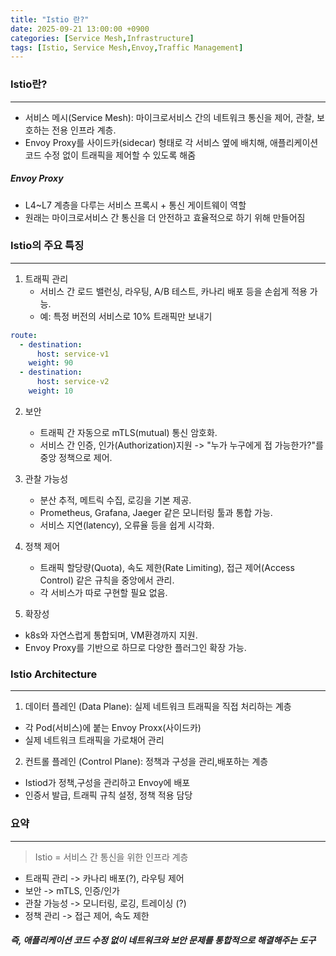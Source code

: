 ```yaml
---
title: "Istio 란?"
date: 2025-09-21 13:00:00 +0900
categories: [Service Mesh,Infrastructure]
tags: [Istio, Service Mesh,Envoy,Traffic Management]
---
```


### Istio란?

---

- 서비스 메시(Service Mesh): 마이크로서비스 간의 네트워크 통신을 제어, 관찰, 보호하는 전용 인프라 계층.
- Envoy Proxy를 사이드카(sidecar) 형태로 각 서비스 옆에 배치해, 애플리케이션 코드 수정 없이 트래픽을 제어할 수 있도록 해줌

##### Envoy Proxy
- L4~L7 계층을 다루는 서비스 프록시 + 통신 게이트웨이 역할
- 원래는 마이크로서비스 간 통신을 더 안전하고 효율적으로 하기 위해 만들어짐


### Istio의 주요 특징

---

1. 트래픽 관리
   - 서비스 간 로드 밸런싱, 라우팅, A/B 테스트, 카나리 배포 등을 손쉽게 적용 가능.
   - 예: 특정 버전의 서비스로 10% 트래픽만 보내기
```yaml
route:
  - destination:
      host: service-v1
    weight: 90
  - destination:
      host: service-v2
    weight: 10
```


2. 보안
   - 트래픽 간 자동으로 mTLS(mutual) 통신 암호화.
   - 서비스 간 인증, 인가(Authorization)지원 -> "누가 누구에게 접 가능한가?"를 중앙 정책으로 제어.


3. 관찰 가능성
   - 분산 추적, 메트릭 수집, 로깅을 기본 제공.
   - Prometheus, Grafana, Jaeger 같은 모니터링 툴과 통합 가능.
   - 서비스 지연(latency), 오류율 등을 쉽게 시각화.


4. 정책 제어
   - 트래픽 할당량(Quota), 속도 제한(Rate Limiting), 접근 제어(Access Control) 같은 규칙을 중앙에서 관리.
   - 각 서비스가 따로 구현할 필요 없음.


5. 확장성
  - k8s와 자연스럽게 통합되며, VM환경까지 지원.
  - Envoy Proxy를 기반으로 하므로 다양한 플러그인 확장 가능.


### Istio Architecture

---

1. 데이터 플레인 (Data Plane): 실제 네트워크 트래픽을 직접 처리하는 계층
  - 각 Pod(서비스)에 붙는 Envoy Proxx(사이드카)
  - 실제 네트워크 트래픽을 가로채어 관리


2. 컨트롤 플레인 (Control Plane): 정책과 구성을 관리,배포하는 계층
  - Istiod가 정책,구성을 관리하고 Envoy에 배포
  - 인증서 발급, 트래픽 규칙 설정, 정책 적용 담당


### 요약

---

> Istio = 서비스 간 통신을 위한 인프라 계층
- 트래픽 관리 -> 카나리 배포(?), 라우팅 제어
- 보안 -> mTLS, 인증/인가
- 관찰 가능성 -> 모니터링, 로깅, 트레이싱 (?)
- 정책 관리 -> 접근 제어, 속도 제한


##### ***즉, 애플리케이션 코드 수정 없이 네트워크와 보안 문제를 통합적으로 해결해주는 도구***
